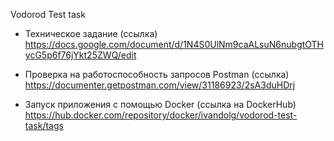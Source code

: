 Vodorod Test task

- Техническое задание (ссылка)
    https://docs.google.com/document/d/1N4S0UlNm9caALsuN6nubgtOTHycG5p6f76jYkt25ZWQ/edit

- Проверка на работоспособность запросов Postman (ссылка)
    https://documenter.getpostman.com/view/31186923/2sA3duHDrj

- Запуск приложения с помощью Docker (ссылка на DockerHub)
    https://hub.docker.com/repository/docker/ivandolg/vodorod-test-task/tags 
